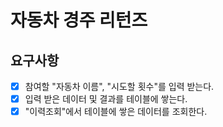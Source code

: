 # 자동차 경주 리턴즈

## 요구사항

* [x] 참여할 "자동차 이름", "시도할 횟수"를 입력 받는다.
* [x] 입력 받은 데이터 및 결과를 테이블에 쌓는다.
* [x] "이력조회"에서 테이블에 쌓은 데이터를 조회한다. 
